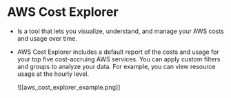 # AWS Cost Explorer
- Is a tool that lets you visualize, understand, and manage your AWS costs and usage over time.
- AWS Cost Explorer includes a default report of the costs and usage for your top five cost-accruing AWS services. You can apply custom filters and groups to analyze your data. For example, you can view resource usage at the hourly level.

	![[aws_cost_explorer_example.png]]